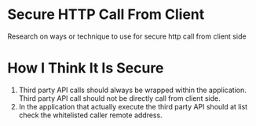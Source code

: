 # Secure HTTP Call From Client
Research on ways or technique to use for secure http call from client side

# How I Think It Is Secure
1. Third party API calls should always be wrapped within the application. Third party API call should not be directly call from client side.
2. In the application that actually execute the third party API should at list check the whitelisted caller remote address.
